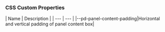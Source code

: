 <h3>CSS Custom Properties</h3>
| Name | Description |
 | --- | --- |
|--pd-panel-content-padding|Horizontal and vertical padding of panel content box|